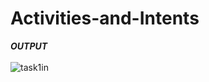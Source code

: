 # Activities-and-Intents
***OUTPUT***
</br>
</br>
![task1in](https://user-images.githubusercontent.com/47654151/111638070-1b1bbb80-8822-11eb-8bbf-ae0826de946f.gif)
